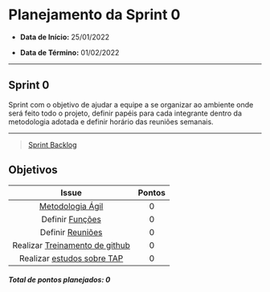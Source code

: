 # Planejamento da Sprint 0

- **Data de Início:** 25/01/2022

- **Data de Término:** 01/02/2022

---

## Sprint 0

Sprint com o objetivo de ajudar a equipe a se organizar ao ambiente onde será feito todo o projeto, definir papéis para cada integrante dentro da metodologia adotada e definir horário das reuniões semanais.

---

> [Sprint Backlog](https://github.com/fga-eps-mds/Tema-02/milestone/1)

## Objetivos

|                                       Issue                                       | Pontos |
| :-------------------------------------------------------------------------------: | :----: |
|        [Metodologia Ágil](https://github.com/fga-eps-mds/Tema-02/issues/4)        |   0    |
|        Definir [Funções](https://github.com/fga-eps-mds/Tema-02/issues/5)         |   0    |
|        Definir [Reuniões](https://github.com/fga-eps-mds/Tema-02/issues/6)        |   0    |
| Realizar [Treinamento de github](https://github.com/fga-eps-mds/Tema-02/issues/7) |   0    |
|   Realizar [estudos sobre TAP](https://github.com/fga-eps-mds/Tema-02/issues/8)   |   0    |

<h4><i>Total de pontos planejados: 0</i></h4>
